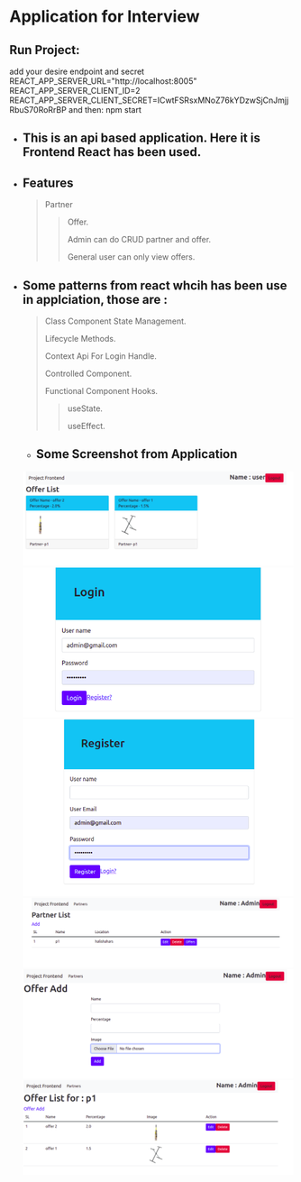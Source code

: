 # Application for Interview
## Run Project:
add your desire endpoint and secret
REACT_APP_SERVER_URL="http://localhost:8005"
REACT_APP_SERVER_CLIENT_ID=2
REACT_APP_SERVER_CLIENT_SECRET=ICwtFSRsxMNoZ76kYDzwSjCnJmjjRbuS70RoRrBP
and then:
npm start

* ## This is an api based application. Here it is Frontend React has been used.
* ## Features
    > Partner
    >>
    >> Offer.
    >>
    >> Admin can do CRUD partner and offer.
    >>
    >> General user can only view offers.  
* ## Some patterns from react whcih has been use in applciation, those are : 
    > Class Component State Management.
    >
    > Lifecycle Methods.
    >
    > Context Api For Login Handle.
    >
    > Controlled Component.
    >
    > Functional Component Hooks.
    >>
    >> useState.
    >>
    >> useEffect.

    * ## Some Screenshot from Application
    [![offer_view_on_user](./offer_view_on_user.png "offer_view_on_user")](./offer_view_on_user.png)
    [![Login](./login.png "login")](./login.png)
    [![register](./register.png "register")](./register.png)
    [![partner_crud](./partner_crud.png "partner_crud")](./partner_crud.png)
    [![offer_add](./offer_add.png "offer_add")](./offer_add.png)
    [![partner_offer_crud](./partner_offer_crud.png "partner_offer_crud")](./partner_offer_crud.png)
   
 
